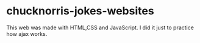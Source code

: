 # chucknorris-jokes-websites

This web was made with HTML,CSS and JavaScript. I did it just to practice how ajax works.
